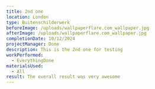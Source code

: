 ```yaml
---
title: 2nd one
location: London
type: Buitenschilderwerk
beforeImage: /uploads/wallpaperflare.com_wallpaper.jpg
afterImage: /uploads/wallpaperflare.com_wallpaper.jpg
completionDate: 10/12/2024
projectManager: Done
description: This is the 2nd one for testing
workPerformed:
  - EverythingDone
materialsUsed:
  - All
result: The overall result was very awesome
---
```

